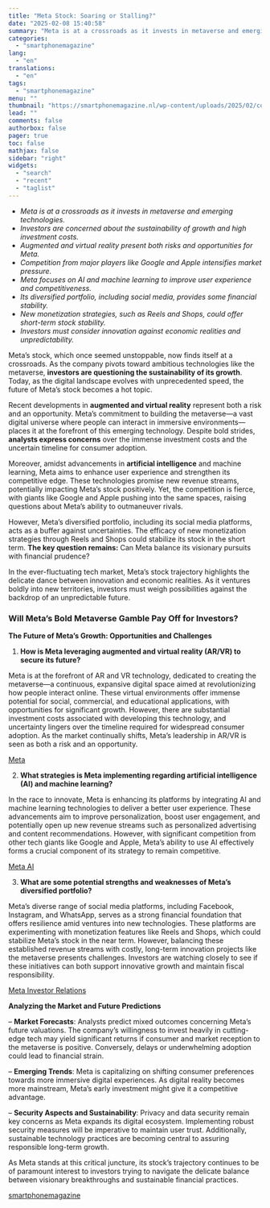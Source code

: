 ```yaml
---
title: "Meta Stock: Soaring or Stalling?"
date: "2025-02-08 15:40:58"
summary: "Meta is at a crossroads as it invests in metaverse and emerging technologies.Investors are concerned about the sustainability of growth and high investment costs.Augmented and virtual reality present both risks and opportunities for Meta.Competition from major players like Google and Apple intensifies market pressure.Meta focuses on AI and machine learning..."
categories:
  - "smartphonemagazine"
lang:
  - "en"
translations:
  - "en"
tags:
  - "smartphonemagazine"
menu: ""
thumbnail: "https://smartphonemagazine.nl/wp-content/uploads/2025/02/compressed_img-iZbpMXUn7hS8y9BRNz2i3Aae-480x384.png"
lead: ""
comments: false
authorbox: false
pager: true
toc: false
mathjax: false
sidebar: "right"
widgets:
  - "search"
  - "recent"
  - "taglist"
---
```


* *Meta is at a crossroads as it invests in metaverse and emerging technologies.*
* *Investors are concerned about the sustainability of growth and high investment costs.*
* *Augmented and virtual reality present both risks and opportunities for Meta.*
* *Competition from major players like Google and Apple intensifies market pressure.*
* *Meta focuses on AI and machine learning to improve user experience and competitiveness.*
* *Its diversified portfolio, including social media, provides some financial stability.*
* *New monetization strategies, such as Reels and Shops, could offer short-term stock stability.*
* *Investors must consider innovation against economic realities and unpredictability.*

Meta’s stock, which once seemed unstoppable, now finds itself at a crossroads. As the company pivots toward ambitious technologies like the metaverse, **investors are questioning the sustainability of its growth**. Today, as the digital landscape evolves with unprecedented speed, the future of Meta’s stock becomes a hot topic.

Recent developments in **augmented and virtual reality** represent both a risk and an opportunity. Meta’s commitment to building the metaverse—a vast digital universe where people can interact in immersive environments—places it at the forefront of this emerging technology. Despite bold strides, **analysts express concerns** over the immense investment costs and the uncertain timeline for consumer adoption.

Moreover, amidst advancements in **artificial intelligence** and machine learning, Meta aims to enhance user experience and strengthen its competitive edge. These technologies promise new revenue streams, potentially impacting Meta’s stock positively. Yet, the competition is fierce, with giants like Google and Apple pushing into the same spaces, raising questions about Meta’s ability to outmaneuver rivals.

However, Meta’s diversified portfolio, including its social media platforms, acts as a buffer against uncertainties. The efficacy of new monetization strategies through Reels and Shops could stabilize its stock in the short term. **The key question remains:** Can Meta balance its visionary pursuits with financial prudence?

In the ever-fluctuating tech market, Meta’s stock trajectory highlights the delicate dance between innovation and economic realities. As it ventures boldly into new territories, investors must weigh possibilities against the backdrop of an unpredictable future.

### Will Meta’s Bold Metaverse Gamble Pay Off for Investors?

**The Future of Meta’s Growth: Opportunities and Challenges**

1. **How is Meta leveraging augmented and virtual reality (AR/VR) to secure its future?**

Meta is at the forefront of AR and VR technology, dedicated to creating the metaverse—a continuous, expansive digital space aimed at revolutionizing how people interact online. These virtual environments offer immense potential for social, commercial, and educational applications, with opportunities for significant growth. However, there are substantial investment costs associated with developing this technology, and uncertainty lingers over the timeline required for widespread consumer adoption. As the market continually shifts, Meta’s leadership in AR/VR is seen as both a risk and an opportunity.

[Meta](https://about.meta.com)

2. **What strategies is Meta implementing regarding artificial intelligence (AI) and machine learning?**

In the race to innovate, Meta is enhancing its platforms by integrating AI and machine learning technologies to deliver a better user experience. These advancements aim to improve personalization, boost user engagement, and potentially open up new revenue streams such as personalized advertising and content recommendations. However, with significant competition from other tech giants like Google and Apple, Meta’s ability to use AI effectively forms a crucial component of its strategy to remain competitive.

[Meta AI](https://ai.meta.com)

3. **What are some potential strengths and weaknesses of Meta’s diversified portfolio?**

Meta’s diverse range of social media platforms, including Facebook, Instagram, and WhatsApp, serves as a strong financial foundation that offers resilience amid ventures into new technologies. These platforms are experimenting with monetization features like Reels and Shops, which could stabilize Meta’s stock in the near term. However, balancing these established revenue streams with costly, long-term innovation projects like the metaverse presents challenges. Investors are watching closely to see if these initiatives can both support innovative growth and maintain fiscal responsibility.

[Meta Investor Relations](https://investor.fb.com)

**Analyzing the Market and Future Predictions**

– **Market Forecasts**: Analysts predict mixed outcomes concerning Meta’s future valuations. The company’s willingness to invest heavily in cutting-edge tech may yield significant returns if consumer and market reception to the metaverse is positive. Conversely, delays or underwhelming adoption could lead to financial strain.

– **Emerging Trends**: Meta is capitalizing on shifting consumer preferences towards more immersive digital experiences. As digital reality becomes more mainstream, Meta’s early investment might give it a competitive advantage.

– **Security Aspects and Sustainability**: Privacy and data security remain key concerns as Meta expands its digital ecosystem. Implementing robust security measures will be imperative to maintain user trust. Additionally, sustainable technology practices are becoming central to assuring responsible long-term growth.

As Meta stands at this critical juncture, its stock’s trajectory continues to be of paramount interest to investors trying to navigate the delicate balance between visionary breakthroughs and sustainable financial practices.

[smartphonemagazine](https://smartphonemagazine.nl/en/2025/02/08/meta-stock-soaring-or-stalling/)
